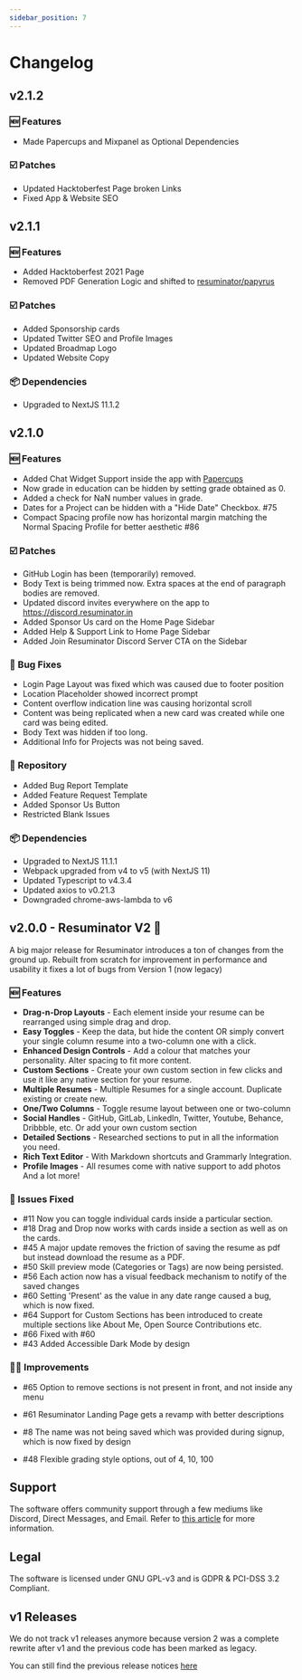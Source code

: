 ```yaml
---
sidebar_position: 7
---
```


# Changelog

## v2.1.2

### 🆕 Features

* Made Papercups and Mixpanel as Optional Dependencies

### ☑️ Patches

* Updated Hacktoberfest Page broken Links
* Fixed App & Website SEO

## v2.1.1

### 🆕 Features

* Added Hacktoberfest 2021 Page
* Removed PDF Generation Logic and shifted to [resuminator/papyrus](https://github.com/resuminator/papyrus)

### ☑️ Patches

* Added Sponsorship cards
* Updated Twitter SEO and Profile Images
* Updated Broadmap Logo
* Updated Website Copy

### 📦 Dependencies

* Upgraded to NextJS 11.1.2

## v2.1.0

### 🆕 Features

* Added Chat Widget Support inside the app with [Papercups](https://github.com/papercups-io/papercups)
* Now grade in education can be hidden by setting grade obtained as 0.
* Added a check for NaN number values in grade.
* Dates for a Project can be hidden with a "Hide Date" Checkbox. #75
* Compact Spacing profile now has horizontal margin matching the Normal Spacing Profile for better aesthetic #86

### ☑️ Patches

* GitHub Login has been (temporarily) removed.
* Body Text is being trimmed now. Extra spaces at the end of paragraph bodies are removed.
* Updated discord invites everywhere on the app to <https://discord.resuminator.in>
* Added Sponsor Us card on the Home Page Sidebar
* Added Help & Support Link to Home Page Sidebar
* Added Join Resuminator Discord Server CTA on the Sidebar

### 🐞 Bug Fixes

* Login Page Layout was fixed which was caused due to footer position
* Location Placeholder showed incorrect prompt
* Content overflow indication line was causing horizontal scroll
* Content was being replicated when a new card was created while one card was being edited.
* Body Text was hidden if too long.
* Additional Info for Projects was not being saved.

### 📁 Repository

* Added Bug Report Template
* Added Feature Request Template
* Added Sponsor Us Button
* Restricted Blank Issues

### 📦 Dependencies

* Upgraded to NextJS 11.1.1
* Webpack upgraded from v4 to v5 (with NextJS 11)
* Updated Typescript to v4.3.4
* Updated axios to v0.21.3
* Downgraded chrome-aws-lambda to v6

## v2.0.0 - Resuminator V2 🎉

A big major release for Resuminator introduces a ton of changes from the ground up.
Rebuilt from scratch for improvement in
performance and usability it fixes a lot of bugs from Version 1 (now legacy)

### 🆕 Features

* **Drag-n-Drop Layouts** - Each element inside your resume can be rearranged using simple drag and drop.
* **Easy Toggles** - Keep the data, but hide the content OR simply convert your single column resume
into a two-column one with a click.
* **Enhanced Design Controls** - Add a colour that matches your personality. Alter spacing to fit more content.
* **Custom Sections** - Create your own custom section in few clicks and use it like any native section for your resume.
* **Multiple Resumes** - Multiple Resumes for a single account. Duplicate existing or create new.
* **One/Two Columns** - Toggle resume layout between one or two-column
* **Social Handles** - GitHub, GitLab, LinkedIn, Twitter, Youtube, Behance, Dribbble, etc. Or add your own custom section
* **Detailed Sections** - Researched sections to put in all the information you need.
* **Rich Text Editor** - With Markdown shortcuts and Grammarly Integration.
* **Profile Images** - All resumes come with native support to add photos
  And a lot more!

### 💯 Issues Fixed

* #11 Now you can toggle individual cards inside a particular section.
* #18 Drag and Drop now works with cards inside a section as well as on the cards.
* #45 A major update removes the friction of saving the resume as pdf but instead download the resume as a PDF.
* #50 Skill preview mode (Categories or Tags) are now being persisted.
* #56 Each action now has a visual feedback mechanism to notify of the saved changes
* #60 Setting 'Present' as the value in any date range caused a bug, which is now fixed.
* #64 Support for Custom Sections has been introduced to create multiple sections like About Me,
Open Source Contributions etc.
* #66 Fixed with #60
* #43 Added Accessible Dark Mode by design

### 🙌🏼 Improvements

* #65 Option to remove sections is not present in front, and not inside any menu

* #61 Resuminator Landing Page gets a revamp with better descriptions

* #8 The name was not being saved which was provided during signup, which is now fixed by design

* #48 Flexible grading style options, out of 4, 10, 100

## Support

The software offers community support through a few mediums like Discord, Direct Messages, and Email.
Refer to [this article](https://docs.resuminator.in/docs/support/) for more information.

## Legal

The software is licensed under GNU GPL-v3 and is GDPR & PCI-DSS 3.2 Compliant.

## v1 Releases

We do not track v1 releases anymore because version 2 was a complete rewrite after v1 and the previous code has
been marked as legacy.

You can still find the previous release notices [here](https://github.com/resuminator/resuminator/tags)
